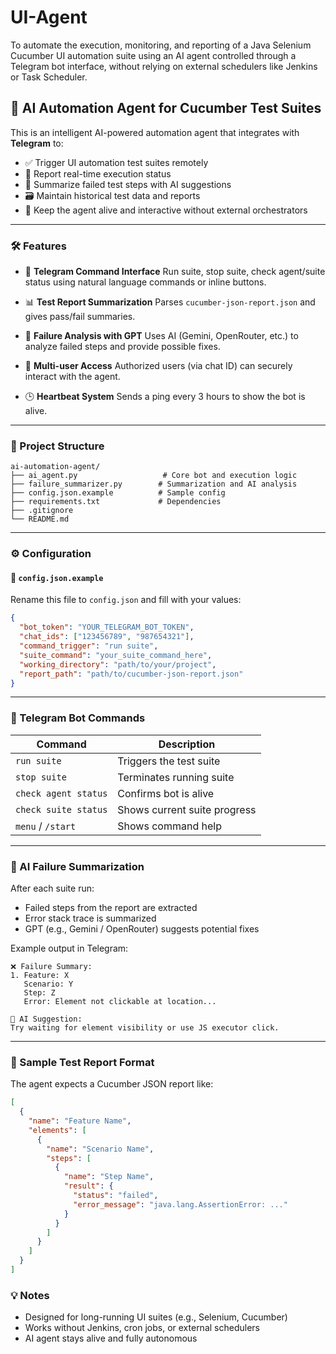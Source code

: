 # UI-Agent
To automate the execution, monitoring, and reporting of a Java Selenium Cucumber UI automation suite using an AI agent controlled through a Telegram bot interface, without relying on external schedulers like Jenkins or Task Scheduler.


## 🤖 AI Automation Agent for Cucumber Test Suites

This is an intelligent AI-powered automation agent that integrates with **Telegram** to:

* ✅ Trigger UI automation test suites remotely
* 📩 Report real-time execution status
* 🧠 Summarize failed test steps with AI suggestions
* 🗃️ Maintain historical test data and reports
* 🔁 Keep the agent alive and interactive without external orchestrators

---

### 🛠 Features

* 🔘 **Telegram Command Interface**
  Run suite, stop suite, check agent/suite status using natural language commands or inline buttons.

* 📊 **Test Report Summarization**
  Parses `cucumber-json-report.json` and gives pass/fail summaries.

* 🧠 **Failure Analysis with GPT**
  Uses AI (Gemini, OpenRouter, etc.) to analyze failed steps and provide possible fixes.

* 📍 **Multi-user Access**
  Authorized users (via chat ID) can securely interact with the agent.

* 🕒 **Heartbeat System**
  Sends a ping every 3 hours to show the bot is alive.

---

### 📁 Project Structure

```
ai-automation-agent/
├── ai_agent.py                   # Core bot and execution logic
├── failure_summarizer.py        # Summarization and AI analysis
├── config.json.example          # Sample config
├── requirements.txt             # Dependencies
├── .gitignore
└── README.md
```

---

### ⚙️ Configuration

#### 🔐 `config.json.example`

Rename this file to `config.json` and fill with your values:

```json
{
  "bot_token": "YOUR_TELEGRAM_BOT_TOKEN",
  "chat_ids": ["123456789", "987654321"],
  "command_trigger": "run suite",
  "suite_command": "your_suite_command_here",
  "working_directory": "path/to/your/project",
  "report_path": "path/to/cucumber-json-report.json"
}
```

---

### 💬 Telegram Bot Commands

| Command              | Description                  |
| -------------------- | ---------------------------- |
| `run suite`          | Triggers the test suite      |
| `stop suite`         | Terminates running suite     |
| `check agent status` | Confirms bot is alive        |
| `check suite status` | Shows current suite progress |
| `menu` / `/start`    | Shows command help           |

---

### 🧠 AI Failure Summarization

After each suite run:

* Failed steps from the report are extracted
* Error stack trace is summarized
* GPT (e.g., Gemini / OpenRouter) suggests potential fixes

Example output in Telegram:

```
❌ Failure Summary:
1. Feature: X
   Scenario: Y
   Step: Z
   Error: Element not clickable at location...

🧠 AI Suggestion:
Try waiting for element visibility or use JS executor click.
```

---

### 🧪 Sample Test Report Format

The agent expects a Cucumber JSON report like:

```json
[
  {
    "name": "Feature Name",
    "elements": [
      {
        "name": "Scenario Name",
        "steps": [
          {
            "name": "Step Name",
            "result": {
              "status": "failed",
              "error_message": "java.lang.AssertionError: ..."
            }
          }
        ]
      }
    ]
  }
]
```
### 💡 Notes

* Designed for long-running UI suites (e.g., Selenium, Cucumber)
* Works without Jenkins, cron jobs, or external schedulers
* AI agent stays alive and fully autonomous


